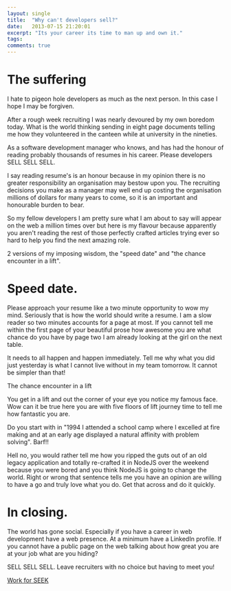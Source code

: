 ```yaml
---
layout: single
title:  "Why can't developers sell?"
date:   2013-07-15 21:20:01
excerpt: "Its your career its time to man up and own it."
tags:
comments: true
---
```



# The suffering


I hate to pigeon hole developers as much as the next person. In this case I hope I may be forgiven.

After a rough week recruiting I was nearly devoured by my own boredom today. What is the world thinking sending in eight page documents telling me how they volunteered in the canteen while at university in the nineties.

As a software development manager who knows, and has had the honour of reading probably thousands of resumes in his career. Please developers SELL SELL SELL.

I say reading resume's is an honour because in my opinion there is no greater responsibility an organisation may bestow upon you. The recruiting decisions you make as a manager may well end up costing the organisation millions of dollars for many years to come, so it is an important and honourable burden to bear.

So my fellow developers I am pretty sure what I am about to say will appear on the web a million times over but here is my flavour because apparently you aren't reading the rest of those perfectly crafted articles trying ever so hard to help you find the next amazing role.

2 versions of my imposing wisdom, the "speed date" and "the chance encounter in a lift".

# Speed date.

Please approach your resume like a two minute opportunity to wow my mind. Seriously that is how the world should write a resume. I am a slow reader so two minutes accounts for a page at most. If you cannot tell me within the first page of your beautiful prose how awesome you are what chance do you have by page two I am already looking at the girl on the next table.

It needs to all happen and happen immediately. Tell me why what you did just yesterday is what I cannot live without in my team tomorrow. It cannot be simpler than that!

The chance encounter in a lift

You get in a lift and out the corner of your eye you notice my famous face. Wow can it be true here you are with five floors of lift journey time to tell me how fantastic you are.

Do you start with in "1994 I attended a school camp where I excelled at fire making and at an early age displayed a natural affinity with problem solving". Barf!!

Hell no, you would rather tell me how you ripped the guts out of an old legacy application and totally re-crafted it in NodeJS over the weekend because you were bored and you think NodeJS is going to change the world. Right or wrong that sentence tells me you have an opinion are willing to have a go and truly love what you do. Get that across and do it quickly.

# In closing.

The world has gone social. Especially if you have a career in web development have a web presence. At a minimum have a LinkedIn profile. If you cannot have a public page on the web talking about how great you are at your job what are you hiding?

SELL SELL SELL. Leave recruiters with no choice but having to meet you!

[Work for SEEK](http://www.seek.com.au/work-for-seek)
